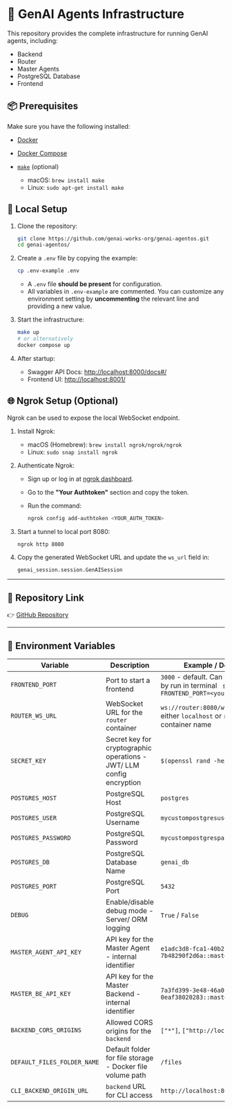 # 🐍 GenAI Agents Infrastructure

This repository provides the complete infrastructure for running GenAI agents, including:

* Backend
* Router
* Master Agents
* PostgreSQL Database
* Frontend

## 📦 Prerequisites

Make sure you have the following installed:

* [Docker](https://www.docker.com/)
* [Docker Compose](https://docs.docker.com/compose/)
* [`make`](https://www.gnu.org/software/make/) (optional)

  * macOS: `brew install make`
  * Linux: `sudo apt-get install make`

## 🚀 Local Setup

1. Clone the repository:

   ```bash
   git clone https://github.com/genai-works-org/genai-agentos.git
   cd genai-agentos/
   ```

2. Create a `.env` file by copying the example:

   ```bash
   cp .env-example .env
   ```

   * A `.env` file **should be present** for configuration.
   * All variables in `.env-example` are commented.
     You can customize any environment setting by **uncommenting** the relevant line and providing a new value.

3. Start the infrastructure:

   ```bash
   make up
   # or alternatively
   docker compose up
   ```

4. After startup:

   * Swagger API Docs: [http://localhost:8000/docs#/](http://localhost:8000/docs#/)
   * Frontend UI: [http://localhost:8001/](http://localhost:8001/)

## 🌐 Ngrok Setup (Optional)

Ngrok can be used to expose the local WebSocket endpoint.

1. Install Ngrok:

   * macOS (Homebrew): `brew install ngrok/ngrok/ngrok`
   * Linux: `sudo snap install ngrok`

2. Authenticate Ngrok:

   * Sign up or log in at [ngrok dashboard](https://dashboard.ngrok.com).
   * Go to the **"Your Authtoken"** section and copy the token.
   * Run the command:

     ```bash
     ngrok config add-authtoken <YOUR_AUTH_TOKEN>
     ```

3. Start a tunnel to local port 8080:

   ```bash
   ngrok http 8080
   ```

4. Copy the generated WebSocket URL and update the `ws_url` field in:

   ```
   genai_session.session.GenAISession
   ```

---

## 📎 Repository Link

👉 [GitHub Repository](https://github.com/genai-works-org/genai-agentos)

---

## 💎 Environment Variables

| Variable                    | Description                                                          | Example / Default                                                             |
|-----------------------------|----------------------------------------------------------------------|-------------------------------------------------------------------------------|
| `FRONTEND_PORT`             | Port to start a frontend    | `3000` - default. Can be changed by run in terminal ` source FRONTEND_PORT=<your_port>`  |
| `ROUTER_WS_URL`             | WebSocket URL for the `router` container                             | `ws://router:8080/ws` - host is either `localhost` or `router` container name |
| `SECRET_KEY`                | Secret key for cryptographic operations - JWT/ LLM config encryption | `$(openssl rand -hex 32)`                                                     |
| `POSTGRES_HOST`             | PostgreSQL Host                                                      | `postgres`                                                                    |
| `POSTGRES_USER`             | PostgreSQL Username                                                  | `mycustompostgresuser`                                                        |
| `POSTGRES_PASSWORD`         | PostgreSQL Password                                                  | `mycustompostgrespassword`                                                    |
| `POSTGRES_DB`               | PostgreSQL Database Name                                             | `genai_db`                                                                    |
| `POSTGRES_PORT`             | PostgreSQL Port                                                      | `5432`                                                                        |
| `DEBUG`                     | Enable/disable debug mode - Server/ ORM logging                      | `True` / `False`                                                              |
| `MASTER_AGENT_API_KEY`      | API key for the Master Agent - internal identifier                   | `e1adc3d8-fca1-40b2-b90a-7b48290f2d6a::master_server_ml`                      |
| `MASTER_BE_API_KEY`         | API key for the Master Backend - internal identifier                 | `7a3fd399-3e48-46a0-ab7c-0eaf38020283::master_server_be`                      |
| `BACKEND_CORS_ORIGINS`      | Allowed CORS origins for the `backend`                               | `["*"]`, `["http://localhost"]`                                               |
| `DEFAULT_FILES_FOLDER_NAME` | Default folder for file storage - Docker file volume path            | `/files`                                                                      |
| `CLI_BACKEND_ORIGIN_URL`    | `backend` URL for CLI access                                         | `http://localhost:8000`                                                       |
